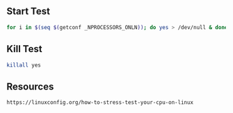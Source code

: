 ## Start Test
```sh
for i in $(seq $(getconf _NPROCESSORS_ONLN)); do yes > /dev/null & done
```

## Kill Test
```sh
killall yes
```

## Resources
```html
https://linuxconfig.org/how-to-stress-test-your-cpu-on-linux
```
